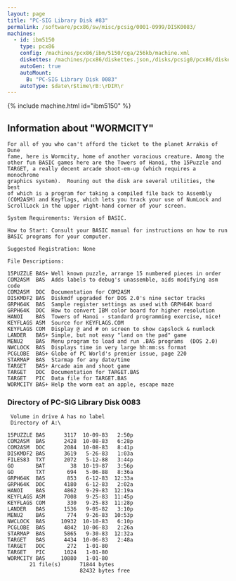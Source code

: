 ```yaml
---
layout: page
title: "PC-SIG Library Disk #83"
permalink: /software/pcx86/sw/misc/pcsig/0001-0999/DISK0083/
machines:
  - id: ibm5150
    type: pcx86
    config: /machines/pcx86/ibm/5150/cga/256kb/machine.xml
    diskettes: /machines/pcx86/diskettes.json,/disks/pcsig0/pcx86/diskettes.json
    autoGen: true
    autoMount:
      B: "PC-SIG Library Disk 0083"
    autoType: $date\r$time\rB:\rDIR\r
---
```


{% include machine.html id="ibm5150" %}

## Information about "WORMCITY"

    For all of you who can't afford the ticket to the planet Arrakis of Dune
    fame, here is Wormcity, home of another voracious creature. Among the
    other fun BASIC games here are the Towers of Hanoi, the 15Puzzle and
    TARGET, a really decent arcade shoot-em-up (which requires a monochrome
    graphics system).  Rouning out the disk are several utilities, the best
    of which is a program for taking a compiled file back to Assembly
    (COM2ASM) and Keyflags, which lets you track your use of NumLock and
    ScrollLock in the upper right-hand corner of your screen.
    
    System Requirements: Version of BASIC.
    
    How to Start: Consult your BASIC manual for instructions on how to run
    BASIC programs for your computer.
    
    Suggested Registration: None
    
    File Descriptions:
    
    15PUZZLE BAS+ Well known puzzle, arrange 15 numbered pieces in order
    COM2ASM  BAS  Adds labels to debug's unassemble, aids modifying asm code
    COM2ASM  DOC  Documentation for COM2ASM
    DISKMDF2 BAS  Diskmdf upgraded for DOS 2.0's nine sector tracks
    GRPH64K  BAS  Sample register settings as used with GRPH64K board
    GRPH64K  DOC  How to convert IBM color board for higher resolution
    HANOI    BAS  Towers of Hanoi - standard programming exercise, nice!
    KEYFLAGS ASM  Source for KEYFLAGS.COM
    KEYFLAGS COM  Display @ and # on screen to show capslock & numlock
    LANDER   BAS+ Simple, but not easy "land on the pad" game
    MENU2    BAS  Menu program to load and run .BAS programs  (DOS 2.0)
    NWCLOCK  BAS  Displays time in very large hh:mm:ss format
    PCGLOBE  BAS+ Globe of PC World's premier issue, page 220
    STARMAP  BAS  Starmap for any date/time
    TARGET   BAS+ Arcade aim and shoot game
    TARGET   DOC  Documentation for TARGET.BAS
    TARGET   PIC  Data file for TARGET.BAS
    WORMCITY BAS+ Help the worm eat an apple, escape maze

### Directory of PC-SIG Library Disk 0083

     Volume in drive A has no label
     Directory of A:\

    15PUZZLE BAS      3117  10-09-83   2:50p
    COM2ASM  BAS      2428  10-08-83   6:28p
    COM2ASM  DOC      2084  10-08-83   8:41p
    DISKMDF2 BAS      3619   5-26-83   1:03a
    FILES83  TXT      2072   5-12-88   3:44p
    GO       BAT        38  10-19-87   3:56p
    GO       TXT       694   5-06-88   8:36a
    GRPH64K  BAS       853   6-12-83  12:33a
    GRPH64K  DOC      4180   6-12-83   2:02a
    HANOI    BAS      4862   9-29-83  12:19a
    KEYFLAGS ASM      7008   9-25-83  11:45p
    KEYFLAGS COM       330   9-25-83  11:28p
    LANDER   BAS      1536   9-05-82   3:10p
    MENU2    BAS       774   9-26-83  10:53p
    NWCLOCK  BAS     10932  10-10-83   6:10p
    PCGLOBE  BAS      4842  10-06-83   2:26a
    STARMAP  BAS      5865   9-30-83  12:32a
    TARGET   BAS      4434  10-06-83   2:48a
    TARGET   DOC       272   1-01-80
    TARGET   PIC      1024   1-01-80
    WORMCITY BAS     10880   1-01-80
           21 file(s)      71844 bytes
                           82432 bytes free
